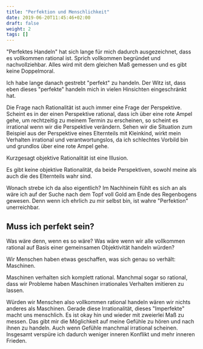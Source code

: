 ```yaml
---
title: "Perfektion und Menschlichkeit"
date: 2019-06-20T11:45:46+02:00
draft: false
weight: 2
tags: []
---
```


"Perfektes Handeln" hat sich lange für mich dadurch ausgezeichnet, dass es vollkommen rational ist. Sprich vollkommen begründet und nachvollziehbar. Alles wird mit dem gleichen Maß gemessen und es gibt keine Doppelmoral.

Ich habe lange danach gestrebt "perfekt" zu handeln. Der Witz ist, dass eben dieses "perfekte" handeln mich in vielen Hinsichten eingeschränkt hat.

Die Frage nach Rationalität ist auch immer eine Frage der Perspektive. Scheint es in der einen Perspektive rational, dass ich über eine rote Ampel gehe, um rechtzeitig zu meinem Termin zu erscheinen, so scheint es irrational wenn wir die Perspektive verändern. Sehen wir die Situation zum Beispiel aus der Perspektive eines Elternteils mit Kleinkind, wirkt mein Verhalten irrational und verantwortungslos, da ich schlechtes Vorbild bin und grundlos über eine rote Ampel gehe.

Kurzgesagt objektive Rationalität ist eine Illusion.

Es gibt keine objektive Rationalität, da beide Perspektiven, sowohl meine als auch die des Elternteils wahr sind.

Wonach strebe ich da also eigentlich? Im Nachhinein fühlt es sich an als wäre ich auf der Suche nach dem Topf voll Gold am Ende des Regenbogens gewesen. Denn wenn ich ehrlich zu mir selbst bin, ist wahre "Perfektion" unerreichbar.

## Muss ich perfekt sein?

Was wäre denn, wenn es so wäre? Was wäre wenn wir alle vollkommen rational auf Basis einer gemeinsamen Objektivität handeln würden?

Wir Menschen haben etwas geschaffen, was sich genau so verhält: Maschinen.

Maschinen verhalten sich komplett rational. Manchmal sogar so rational, dass wir Probleme haben Maschinen irrationales Verhalten imitieren zu lassen.

Würden wir Menschen also vollkommen rational handeln wären wir nichts anderes als Maschinen. Gerade diese Irrationalität, dieses "Imperfekte" macht uns menschlich. Es ist okay hin und wieder mit zweierlei Maß zu messen. Das gibt mir die Möglichkeit auf meine Gefühle zu hören und nach ihnen zu handeln. Auch wenn Gefühle manchmal irrational scheinen. Insgesamt verspüre ich dadurch weniger inneren Konflikt und mehr inneren Frieden.


